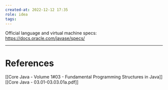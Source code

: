 ```yaml
---
created-at: 2022-12-12 17:35
role: idea
tags: 
---
```


Official language and virtual machine specs: https://docs.oracle.com/javase/specs/


---
# References

[[Core Java - Volume 1#03 - Fundamental Programming Structures in Java]]
[[Core Java - 03.01-03.03.01a.pdf]]